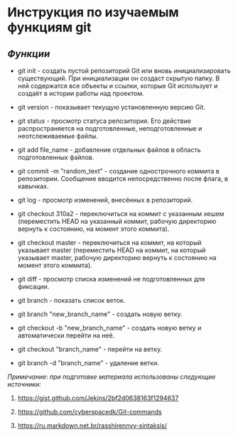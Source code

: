 # **Инструкция по изучаемым функциям git**

## _**Функции**_

 
 * git init - создать пустой репозиторий Git или вновь инициализировать существующий. При инициализации он создаст скрытую папку. В ней содержатся все объекты и ссылки, которые Git использует и создаёт в истории работы над проектом.

* git version - показывает текущую установленную версию Git.

* git status - просмотр статуса  репозитория. Его действие распространяется на подготовленные, неподготовленные и неотслеживаемые файлы.

* git add file_name - добавление отдельных файлов в область подготовленных файлов.

* git commit -m "random_text" - cоздание однострочного коммита в репозитории. Cообщение вводится непосредственно после флага, в кавычках.

* git log - просмотр изменений, внесённых в репозиторий.

* git checkout 310a2 - переключиться на коммит с указанным хешем (переместить HEAD на указанный коммит, рабочую директорию вернуть к состоянию, на момент этого коммита).

* git checkout master - переключиться на коммит, на который указывает master (переместить HEAD на коммит, на который указывает master, рабочую директорию вернуть к состоянию на момент этого коммита).

* git diff - просмотр списка изменений не подготовленных для фиксации.

* git branch - показать список веток.

* git branch "new_branch_name" - cоздать новую ветку.

* git checkout -b "new_branch_name" - cоздать новую ветку и автоматически перейти на неё.

* git checkout  "branch_name" -  перейти на ветку.

* git branch -d "branch_name" - удаление ветки.



*Примечание: при подготовке материала использованы следующие источники:*

1. <https://gist.github.com/Jekins/2bf2d0638163f1294637>

2. <https://github.com/cyberspacedk/Git-commands>

3. <https://ru.markdown.net.br/rasshirennyy-sintaksis/>
